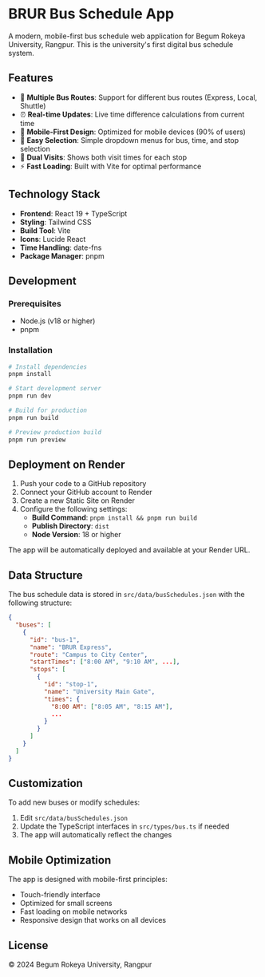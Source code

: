 # BRUR Bus Schedule App

A modern, mobile-first bus schedule web application for Begum Rokeya University, Rangpur. This is the university's first digital bus schedule system.

## Features

- 🚌 **Multiple Bus Routes**: Support for different bus routes (Express, Local, Shuttle)
- ⏰ **Real-time Updates**: Live time difference calculations from current time
- 📱 **Mobile-First Design**: Optimized for mobile devices (90% of users)
- 🎯 **Easy Selection**: Simple dropdown menus for bus, time, and stop selection
- 🔄 **Dual Visits**: Shows both visit times for each stop
- ⚡ **Fast Loading**: Built with Vite for optimal performance

## Technology Stack

- **Frontend**: React 19 + TypeScript
- **Styling**: Tailwind CSS
- **Build Tool**: Vite
- **Icons**: Lucide React
- **Time Handling**: date-fns
- **Package Manager**: pnpm

## Development

### Prerequisites

- Node.js (v18 or higher)
- pnpm

### Installation

```bash
# Install dependencies
pnpm install

# Start development server
pnpm run dev

# Build for production
pnpm run build

# Preview production build
pnpm run preview
```

## Deployment on Render

1. Push your code to a GitHub repository
2. Connect your GitHub account to Render
3. Create a new Static Site on Render
4. Configure the following settings:
   - **Build Command**: `pnpm install && pnpm run build`
   - **Publish Directory**: `dist`
   - **Node Version**: 18 or higher

The app will be automatically deployed and available at your Render URL.

## Data Structure

The bus schedule data is stored in `src/data/busSchedules.json` with the following structure:

```json
{
  "buses": [
    {
      "id": "bus-1",
      "name": "BRUR Express",
      "route": "Campus to City Center",
      "startTimes": ["8:00 AM", "9:10 AM", ...],
      "stops": [
        {
          "id": "stop-1",
          "name": "University Main Gate",
          "times": {
            "8:00 AM": ["8:05 AM", "8:15 AM"],
            ...
          }
        }
      ]
    }
  ]
}
```

## Customization

To add new buses or modify schedules:

1. Edit `src/data/busSchedules.json`
2. Update the TypeScript interfaces in `src/types/bus.ts` if needed
3. The app will automatically reflect the changes

## Mobile Optimization

The app is designed with mobile-first principles:
- Touch-friendly interface
- Optimized for small screens
- Fast loading on mobile networks
- Responsive design that works on all devices

## License

© 2024 Begum Rokeya University, Rangpur